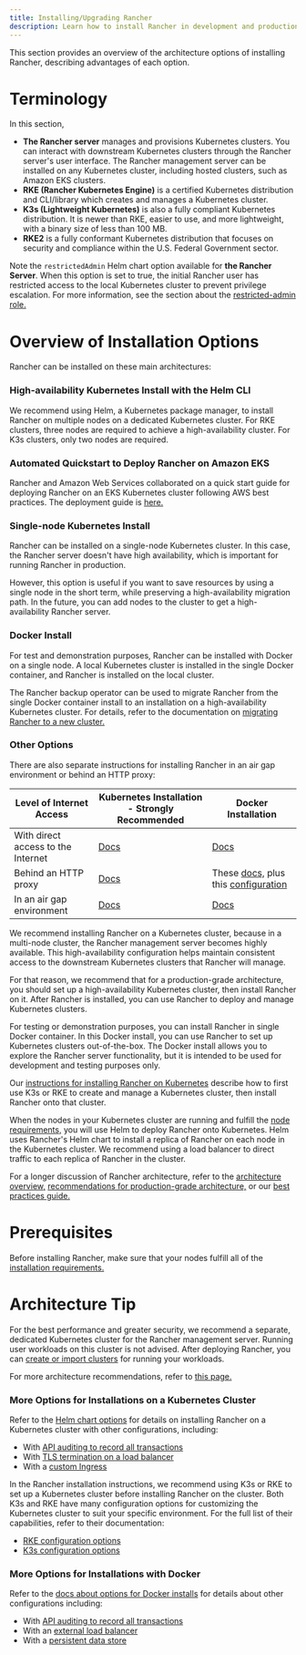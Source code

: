 ```yaml
---
title: Installing/Upgrading Rancher
description: Learn how to install Rancher in development and production environments. Read about single node and high availability installation
---
```


This section provides an overview of the architecture options of installing Rancher, describing advantages of each option.

# Terminology

In this section,

- **The Rancher server** manages and provisions Kubernetes clusters. You can interact with downstream Kubernetes clusters through the Rancher server's user interface. The Rancher management server can be installed on any Kubernetes cluster, including hosted clusters, such as Amazon EKS clusters.
- **RKE (Rancher Kubernetes Engine)** is a certified Kubernetes distribution and CLI/library which creates and manages a Kubernetes cluster.
- **K3s (Lightweight Kubernetes)** is also a fully compliant Kubernetes distribution. It is newer than RKE, easier to use, and more lightweight, with a binary size of less than 100 MB.
- **RKE2** is a fully conformant Kubernetes distribution that focuses on security and compliance within the U.S. Federal Government sector.

Note the `restrictedAdmin` Helm chart option available for **the Rancher Server**. When this option is set to true, the initial Rancher user has restricted access to the local Kubernetes cluster to prevent privilege escalation. For more information, see the section about the [restricted-admin role.](../how-to-guides/advanced-user-guides/authentication-permissions-and-global-configuration/manage-role-based-access-control-rbac/global-permissions.md#restricted-admin)

# Overview of Installation Options

Rancher can be installed on these main architectures:

### High-availability Kubernetes Install with the Helm CLI

We recommend using Helm, a Kubernetes package manager, to install Rancher on multiple nodes on a dedicated Kubernetes cluster. For RKE clusters, three nodes are required to achieve a high-availability cluster. For K3s clusters, only two nodes are required.

### Automated Quickstart to Deploy Rancher on Amazon EKS

Rancher and Amazon Web Services collaborated on a quick start guide for deploying Rancher on an EKS Kubernetes cluster following AWS best practices. The deployment guide is [here.](https://aws-quickstart.github.io/quickstart-eks-rancher/)

### Single-node Kubernetes Install

Rancher can be installed on a single-node Kubernetes cluster. In this case, the Rancher server doesn't have high availability, which is important for running Rancher in production.

However, this option is useful if you want to save resources by using a single node in the short term, while preserving a high-availability migration path. In the future, you can add nodes to the cluster to get a high-availability Rancher server.

### Docker Install

For test and demonstration purposes, Rancher can be installed with Docker on a single node. A local Kubernetes cluster is installed in the single Docker container, and Rancher is installed on the local cluster.

The Rancher backup operator can be used to migrate Rancher from the single Docker container install to an installation on a high-availability Kubernetes cluster. For details, refer to the documentation on [migrating Rancher to a new cluster.](../how-to-guides/new-user-guides/backup-restore-and-disaster-recovery/migrate-rancher-to-new-cluster.md)

### Other Options

There are also separate instructions for installing Rancher in an air gap environment or behind an HTTP proxy:

| Level of Internet Access           | Kubernetes Installation - Strongly Recommended                | Docker Installation                             |
| ---------------------------------- | ------------------------------ | ---------- |
| With direct access to the Internet | [Docs](install-upgrade-on-a-kubernetes-cluster.md) | [Docs](rancher-on-a-single-node-with-docker.md)                                                                                     |
| Behind an HTTP proxy                | [Docs](rancher-behind-an-http-proxy.md) |  These [docs,](rancher-on-a-single-node-with-docker.md) plus this [configuration](../reference-guides/single-node-rancher-in-docker/http-proxy-configuration.md) |
| In an air gap environment          | [Docs](air-gapped-helm-cli-install.md)                                                                                                                               | [Docs](air-gapped-helm-cli-install.md)                                                                                         |

We recommend installing Rancher on a Kubernetes cluster, because in a multi-node cluster, the Rancher management server becomes highly available. This high-availability configuration helps maintain consistent access to the downstream Kubernetes clusters that Rancher will manage.

For that reason, we recommend that for a production-grade architecture, you should set up a high-availability Kubernetes cluster, then install Rancher on it. After Rancher is installed, you can use Rancher to deploy and manage Kubernetes clusters.

For testing or demonstration purposes, you can install Rancher in single Docker container. In this Docker install, you can use Rancher to set up Kubernetes clusters out-of-the-box. The Docker install allows you to explore the Rancher server functionality, but it is intended to be used for development and testing purposes only.

Our [instructions for installing Rancher on Kubernetes](install-upgrade-on-a-kubernetes-cluster.md) describe how to first use K3s or RKE to create and manage a Kubernetes cluster, then install Rancher onto that cluster.

When the nodes in your Kubernetes cluster are running and fulfill the [node requirements,](installation-requirements.md) you will use Helm to deploy Rancher onto Kubernetes. Helm uses Rancher's Helm chart to install a replica of Rancher on each node in the Kubernetes cluster. We recommend using a load balancer to direct traffic to each replica of Rancher in the cluster.

For a longer discussion of Rancher architecture, refer to the [architecture overview,](rancher-manager-architecture.md) [recommendations for production-grade architecture,](../reference-guides/rancher-manager-architecture/architecture-recommendations.md) or our [best practices guide.](../reference-guides/best-practices/rancher-server/tips-for-running-rancher.md)

# Prerequisites
Before installing Rancher, make sure that your nodes fulfill all of the [installation requirements.](installation-requirements.md)

# Architecture Tip

For the best performance and greater security, we recommend a separate, dedicated Kubernetes cluster for the Rancher management server. Running user workloads on this cluster is not advised. After deploying Rancher, you can [create or import clusters](kubernetes-clusters-in-rancher-setup.md) for running your workloads.

For more architecture recommendations, refer to [this page.](../reference-guides/rancher-manager-architecture/architecture-recommendations.md)

### More Options for Installations on a Kubernetes Cluster

Refer to the [Helm chart options](../reference-guides/installation-references/helm-chart-options.md) for details on installing Rancher on a Kubernetes cluster with other configurations, including:

- With [API auditing to record all transactions](../reference-guides/installation-references/helm-chart-options.md#api-audit-log)
- With [TLS termination on a load balancer](../reference-guides/installation-references/helm-chart-options.md#external-tls-termination)
- With a [custom Ingress](../reference-guides/installation-references/helm-chart-options.md#customizing-your-ingress)

In the Rancher installation instructions, we recommend using K3s or RKE to set up a Kubernetes cluster before installing Rancher on the cluster. Both K3s and RKE have many configuration options for customizing the Kubernetes cluster to suit your specific environment. For the full list of their capabilities, refer to their documentation:

- [RKE configuration options](https://rancher.com/docs/rke/latest/en/config-options/)
- [K3s configuration options](https://rancher.com/docs/k3s/latest/en/installation/install-options/)

### More Options for Installations with Docker

Refer to the [docs about options for Docker installs](rancher-on-a-single-node-with-docker.md) for details about other configurations including:

- With [API auditing to record all transactions](../reference-guides/single-node-rancher-in-docker/advanced-options.md#api-audit-log)
- With an [external load balancer](../getting-started/installation-and-upgrade/advanced-options/advanced-use-cases/configure-layer-7-nginx-load-balancer.md)
- With a [persistent data store](../reference-guides/single-node-rancher-in-docker/advanced-options.md#persistent-data)
